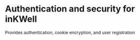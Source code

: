 Authentication and security for inKWell
=====

Provides authentication, cookie encryption, and user registration
